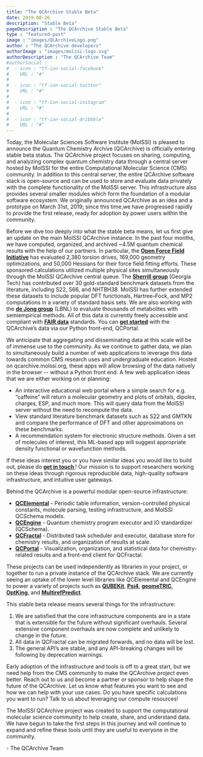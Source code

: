 ```yaml
---
title: "The QCArchive Stable Beta"
date: 2019-08-26
description: "Stable Beta"
pageDescription : "The QCArchive Stable Beta"
type : "featured-post"
image : "images/QCArchiveLogo.png"
author : "The QCArchive developers"
authorImage : "images/molssi-logo.svg"
authorDescription : "The QCArchive Team"
#authorSocial : 
#  - icon : "tf-ion-social-facebook"
#    URL : "#"
#    
#  - icon : "tf-ion-social-twitter"
#    URL : "#"
#    
#  - icon : "tf-ion-social-instagram"
#    URL : "#"
#    
#  - icon : "tf-ion-social-dribbble"
#    URL : "#"
---
```


Today, the Molecular Sciences Software Institute (MolSSI) is pleased to announce the Quantum Chemistry Archive 
(QCArchive) is officially entering stable beta status. The QCArchive project focuses on sharing, computing, and 
analyzing complex quantum chemistry data through a central server hosted by MolSSI for the entire Computational 
Molecular Science (CMS) community. In addition to this central server, the entire QCArchive software stack is 
open-source and can be used to store and evaluate data privately with the complete functionality of the MolSSI server. 
This infrastructure also provides several smaller modules which form the foundation of a modular software ecosystem. 
We originally announced QCArchive as an idea and a prototype on March 31st, 2019; since this time,we have progressed 
rapidly to provide the first release, ready for adoption by power users within the community.

Before we dive too deeply into what the stable beta means, let us first give an update on the main MolSSI QCArchive 
instance. In the past four months, we have computed, organized, and archived ~4.5M quantum chemical results with the 
help of our partners. In particular, the **[Open Force Field Initiative](https://openforcefield.org/)** has evaluated 
2,380 torsion drives, 169,000 geometry optimizations, and 50,000 Hessians for their force field fitting efforts. 
These sponsored calculations utilized multiple physical sites simultaneously through the MolSSI QCArchive central 
queue. The **[Sherrill group](http://vergil.chemistry.gatech.edu/)** (Georgia Tech) has contributed over 30 
gold-standard benchmark datasets from the literature, including S22, S66, and NHTBH38. MolSSI has further extended 
these datasets to include popular DFT functionals, Hartree–Fock, and MP2 computations in a variety of standard basis 
sets. We are also working with the 
**[de Jong group](https://crd.lbl.gov/departments/computational-science/ccmc/staff/staff-members/bert-de-jong/)**
(LBNL) to evaluate thousands of metabolites with semiempirical methods. All of this data is currently freely 
accessible and compliant with **[FAIR data](https://www.go-fair.org/fair-principles/)** standards. You can 
**[get started](https://qcarchive.molssi.org/examples/)** with the QCArchive’s data via our Python front-end, QCPortal.

We anticipate that aggregating and disseminating data at this scale will be of immense use to the community. 
As we continue to gather data, we plan to simultaneously build a number of web applications to leverage this data 
towards common CMS research uses and undergraduate education. Hosted on qcarchive.molssi.org, these apps will allow 
browsing of the data natively in the browser -- without a Python front end. A few web application ideas that we are 
either working on or planning:

* An interactive educational web portal where a simple search for e.g. “caffeine” will return a molecular geometry and 
  plots of orbitals, dipoles, charges, ESP, and much more. This will query data from the MolSSI server without the need 
  to recompute the data.
* View standard literature benchmark datasets such as S22 and GMTKN and compare the performance of DFT and other 
  approximations on these benchmarks.
* A recommendation system for electronic structure methods. Given a set of molecules of interest, this ML-based app 
  will suggest appropriate density functional or wavefunction methods. 
  
If these ideas interest you or you have similar ideas you would like to build out, please do 
**[get in touch ](mailto:qcarchive@molssi.org)**! Our mission is to support researchers working on these ideas through 
rigorous reproducible data, high-quality software infrastructure, and intuitive user gateways.

Behind the QCArchive is a powerful modular open-source infrastructure:

* **[QCElemental](http://docs.qcarchive.molssi.org/projects/qcelemental)** - Periodic table information, 
  version-controlled physical constants, molecule parsing, testing infrastructure, and MolSSI QCSchema models.
* **[QCEngine](http://docs.qcarchive.molssi.org/projects/qcengine)** - Quantum chemistry program executor and IO 
  standardizer (QCSchema).
* **[QCFractal](http://docs.qcarchive.molssi.org/projects/qcfractal)** - Distributed task scheduler and executor, 
  database store for chemistry results, and organization of results at scale.
* **[QCPortal](http://docs.qcarchive.molssi.org/projects/qcportal)** - Visualization, organization, and statistical 
  data for chemistry-related results and a front-end client for QCFractal.
  
These projects can be used independently as libraries in your project, or together to run a private instance of the 
QCArchive stack. We are currently seeing an uptake of the lower level libraries like QCElemental and QCEngine to power 
a variety of projects such as **[QUBEKit](https://github.com/cole-group/QUBEKit)**, 
**[Psi4](https://github.com/psi4/psi4)**, **[geomeTRIC](https://github.com/leeping/geomeTRIC)**, 
**[OptKing](https://github.com/psi-rking/optking)**, and 
**[MultirefPredict](https://github.com/hjkgrp/MultirefPredict)**.

This stable beta release means several things for the infrastructure:

1. We are satisfied that the core infrastructure components are in a state that is extensible for the future without 
   significant overhauls. Several extensive component overhauls are now complete and unlikely to change in the future.
2. All data in QCFractal can be migrated forwards, and no data will be lost.
3. The general API’s are stable, and any API-breaking changes will be following by deprecation warnings.

Early adoption of the infrastructure and tools is off to a great start, but we need help from the CMS community to 
make the QCArchive project even better. Reach out to us and become a partner or sponsor to help shape the future of 
the QCArchive. Let us know what features you want to see and how we can help with your use cases. Do you have specific 
calculations you want to run? Talk to us about leveraging our compute resources! 

The MolSSI QCArchive project was created to support the computational molecular science community to help create, 
share, and understand data. We have begun to take the first steps in this journey and will continue to expand and 
refine these tools until they are useful to everyone in the community.

\- The QCArchive Team
